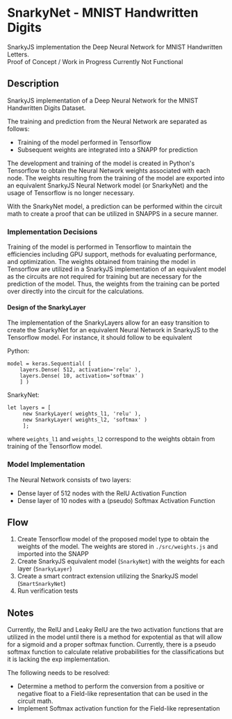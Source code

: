 # SnarkyNet - MNIST Handwritten Digits
SnarkyJS implementation the Deep Neural Network for MNIST Handwritten Letters. <br>
Proof of Concept / Work in Progress
Currently Not Functional

## Description
SnarkyJS implementation of a Deep Neural Network for the MNIST Handwritten Digits Dataset. 

The training and prediction from the Neural Network are separated as follows:
 - Training of the model performed in Tensorflow 
 - Subsequent weights are integrated into a SNAPP for prediction

The development and training of the model is created in Python's Tensorflow to obtain the 
Neural Network weights associated with each node. The weights resulting from the training 
of the model are exported into an equivalent SnarkyJS Neural Network model (or SnarkyNet) 
and the usage of Tensorflow is no longer necessary. 

With the SnarkyNet model, a prediction can be performed within the circuit math to create a
proof that can be utilized in SNAPPS in a secure manner. 

### Implementation Decisions
Training of the model is performed in Tensorflow to maintain the efficiencies including GPU 
support, methods for evaluating performance, and optimization. The weights obtained from 
training the model in Tensorflow are utilized in a SnarkyJS implementation of an equivalent 
model as the circuits are not required for training but are necessary for the prediction of 
the model. Thus, the weights from the training can be ported over directly into the circuit 
for the calculations. 

#### Design of the SnarkyLayer
The implementation of the SnarkyLayers allow for an easy transition to create the SnarkyNet
for an equivalent Neural Network in SnarkyJS to the Tensorflow model. For instance, it should
follow to be equivalent

Python:
```
model = keras.Sequential( [ 
    layers.Dense( 512, activation='relu' ),
    layers.Dense( 10, activation='softmax' )
    ] )
```

SnarkyNet:
```
let layers = [  
     new SnarkyLayer( weights_l1, 'relu' ),
     new SnarkyLayer( weights_l2, 'softmax' ) 
     ];
```

where `weights_l1` and `weights_l2` correspond to the weights obtain from training of the 
Tensorflow model.

### Model Implementation
The Neural Network consists of two layers:
- Dense layer of 512 nodes with the RelU Activation Function
- Dense layer of 10 nodes with a (pseudo) Softmax Activation Function

## Flow
 1. Create Tensorflow model of the proposed model type to obtain the weights of the model.
    The weights are stored in `./src/weights.js` and imported into the SNAPP
 3. Create SnarkyJS equivalent model (`SnarkyNet`) with the weights for each layer (`SnarkyLayer`)
 4. Create a smart contract extension utilizing the SnarkyJS model (`SmartSnarkyNet`)
 5. Run verification tests

## Notes
Currently, the RelU and Leaky RelU are the two activation functions that are utilized in 
the model until there is a method for expotential as that will allow for a sigmoid and a proper
softmax function. Currently, there is a pseudo softmax function to calculate relative probabilities
for the classifications but it is lacking the exp implementation. 

The following needs to be resolved:
 - Determine a method to perform the conversion from a positive or negative float to a Field-like 
 representation that can be used in the circuit math.
 - Implement Softmax activation function for the Field-like representation
